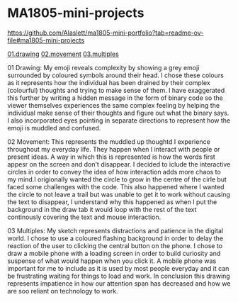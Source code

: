 # MA1805-mini-projects

https://github.com/Alaslett/ma1805-mini-portfolio?tab=readme-ov-file#ma1805-mini-projects

[01.drawing](01.drawing/index.html) 
[02.movement](02.movement/index.html) 
[03.multiples](03.multiples/index.html) 




01 Drawing: My emoji reveals complexity by showing a grey emoji surrounded by coloured symbols around their head. I chose these colours as it represents how the individual has been drained by their complex (colourful) thoughts and trying to make sense of them. I have exaggerated this further by writing a hidden message in the form of binary code so the viewer themselves experiences the same complex feeling by helping the individual make sense of their thoughts and figure out what the binary says. I also incorporated eyes pointing in separate directions to represent how the emoji is muddled and confused.

02 Movement: This represents the muddled up thoughtd I experience throughout my everyday life. They happen when I interact with people or present ideas. A way in which this is represented is how the words first appesr on the screen and don't disappear. I decided to iclude the interactive circles in order to convey the idea of how interaction adds more chaos to my mind.I origionally wanted the circle to grow in the centre of the cirle but faced some challenges with the code. This also happened where I wanted the circle to not leave a trail but was unable to get it to work without causing the text to disappear, I understand why this happened as when I put the background in the draw tab it would loop with the rest of the text continously covering the text and mouse interaction. 

03 Multiples: My sketch represents distractions and patience in the digital world. I chose to use a coloured flashing background in order to delay the reaction of the user to clicking the central button on the phone. I chose to draw a mobile phone with a loading screen in order to build curiosity and suspense of what would happen when you click it. A mobile phone was important for me to include as it is used by most people everyday and it can be frustrating waiting for things to load and work. In conclusion this drawing represents impatience in how our attention span has decreased and how we are soo reliant on technology to work.
